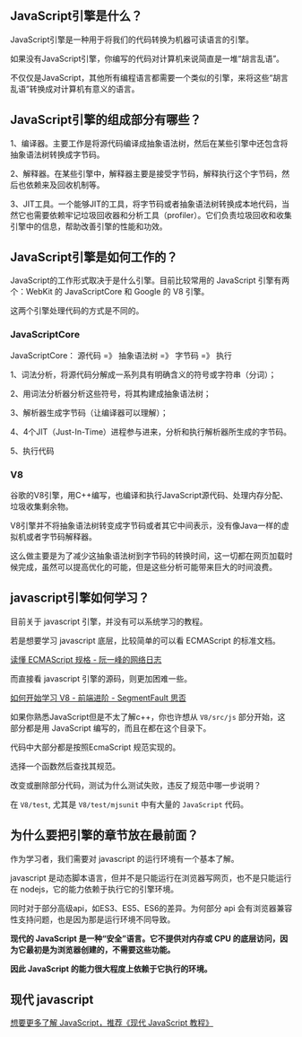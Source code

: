 ## JavaScript引擎是什么？

JavaScript引擎是一种用于将我们的代码转换为机器可读语言的引擎。

如果没有JavaScript引擎，你编写的代码对计算机来说简直是一堆“胡言乱语”。

不仅仅是JavaScript，其他所有编程语言都需要一个类似的引擎，来将这些“胡言乱语”转换成对计算机有意义的语言。

## JavaScript引擎的组成部分有哪些？

1、编译器。主要工作是将源代码编译成抽象语法树，然后在某些引擎中还包含将抽象语法树转换成字节码。

2、解释器。在某些引擎中，解释器主要是接受字节码，解释执行这个字节码，然后也依赖来及回收机制等。

3、JIT工具。一个能够JIT的工具，将字节码或者抽象语法树转换成本地代码，当然它也需要依赖牢记垃圾回收器和分析工具（profiler）。它们负责垃圾回收和收集引擎中的信息，帮助改善引擎的性能和功效。

## JavaScript引擎是如何工作的？

JavaScript的工作形式取决于是什么引擎。目前比较常用的 JavaScript 引擎有两个：WebKit 的 JavaScriptCore 和 Google 的 V8 引擎。

这两个引擎处理代码的方式是不同的。

### JavaScriptCore

JavaScriptCore： 源代码 =》 抽象语法树 =》 字节码 =》 执行

1、词法分析，将源代码分解成一系列具有明确含义的符号或字符串（分词）；

2、用词法分析器分析这些符号，将其构建成抽象语法树；

3、解析器生成字节码（让编译器可以理解）；

4、4个JIT（Just-In-Time）进程参与进来，分析和执行解析器所生成的字节码。

5、执行代码

### V8

谷歌的V8引擎，用C++编写，也编译和执行JavaScript源代码、处理内存分配、垃圾收集剩余物。

V8引擎并不将抽象语法树转变成字节码或者其它中间表示，没有像Java一样的虚拟机或者字节码解释器。

这么做主要是为了减少这抽象语法树到字节码的转换时间，这一切都在网页加载时候完成，虽然可以提高优化的可能，但是这些分析可能带来巨大的时间浪费。

## javascript引擎如何学习？

目前关于 javascript 引擎，并没有可以系统学习的教程。

若是想要学习 javascript 底层，比较简单的可以看 ECMAScript 的标准文档。

[读懂 ECMAScript 规格 - 阮一峰的网络日志](http://www.ruanyifeng.com/blog/2015/11/ecmascript-specification.html)


而直接看 javascript 引擎的源码，则更加困难一些。

[如何开始学习 V8 - 前端进阶 - SegmentFault 思否](https://segmentfault.com/a/1190000010818979)

如果你熟悉JavaScript但是不太了解c++，你也许想从 `V8/src/js` 部分开始，这部分都是用 JavaScript 编写的，而且在都在这个目录下。

代码中大部分都是按照EcmaScript 规范实现的。

选择一个函数然后查找其规范。

改变或删除部分代码，测试为什么测试失败，违反了规范中哪一步说明？

在 `V8/test`, 尤其是 `V8/test/mjsunit` 中有大量的 `JavaScript` 代码。

## 为什么要把引擎的章节放在最前面？

作为学习者，我们需要对 javascript 的运行环境有一个基本了解。

javascript 是动态脚本语言，但并不是只能运行在浏览器写网页，也不是只能运行在 nodejs，它的能力依赖于执行它的引擎环境。

同时对于部分高级api，如ES3、ES5、ES6的差异。为何部分 api 会有浏览器兼容性支持问题，也是因为那是运行环境不同导致。

**现代的 JavaScript 是一种“安全”语言。它不提供对内存或 CPU 的底层访问，因为它最初是为浏览器创建的，不需要这些功能。**

**因此 JavaScript 的能力很大程度上依赖于它执行的环境。**


## 现代 javascript

[想要更多了解 JavaScript，推荐《现代 JavaScript 教程》](https://zh.javascript.info/intro)